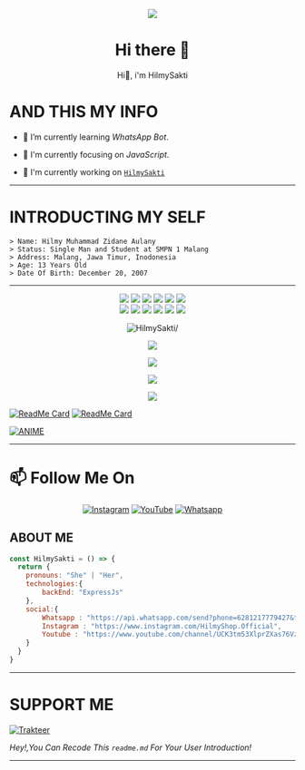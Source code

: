 <p align="center">
  <a href="https://github.com/HilmySakti"><img src="https://cardivo.vercel.app/api?name=HilmySakti&description=Hi,%20i%27m%20HilmySakti%20and%20i%27m%20just%20a%20newbie%20programmer%20Nice%20to%20meet%20you%20👋&image=https://avatars.githubusercontent.com/u/74033002?s=400&u=acb8f5ca5c6f9a886400758a7e2eec42ca4fe91a&v=4&backgroundColor=%23ecf0f1&instagram=HilmyShop.Official&github=HilmySakti&pattern=leaf&colorPattern=%23eaeaea" /><a>
</p>

<h1  align='center'> Hi there 👋 </h1>

<p align='center'> Hi👋, i'm HilmySakti</p>

# AND THIS MY INFO


- 🌱 I’m currently learning *WhatsApp Bot*.

- 👀 I'm currently focusing on *JavaScript*.

- 📝 I'm currently working on [`HilmySakti`](https://github.com/HilmySakti/) 
___

# INTRODUCTING MY SELF 
```
> Name: Hilmy Muhammad Zidane Aulany
> Status: Single Man and Student at SMPN 1 Malang
> Address: Malang, Jawa Timur, Inodonesia
> Age: 13 Years Old
> Date Of Birth: December 20, 2007
```
___

<p align="center">
  <img src="https://img.shields.io/badge/-JavaScript-black?style=flat-square&logo=javascript" />
  <img src="https://img.shields.io/badge/-Node.js-black?style=flat-square&logo=Node.js" />
  <img src="https://img.shields.io/badge/-HTML5-black?style=flat-square&logo=html5&logoColor=e34f26" />
  <img src="https://img.shields.io/badge/-CSS3-black?style=flat-square&logo=css3&logoColor=1572b6" />
  <img src="https://img.shields.io/badge/-Git-black?style=flat-square&logo=git" />
  <img src="https://img.shields.io/badge/-GitHub-black?style=flat-square&logo=github" /> <br>
  <img src="https://img.shields.io/badge/-Python-black?style=flat-square&logo=python" />
  <img src="https://img.shields.io/badge/-React-black?style=flat-square&logo=react" />
  <img src="https://img.shields.io/badge/-Redux-black?style=flat-square&logo=redux" />
  <img src="https://img.shields.io/badge/-Windows-black?style=flat-square&logo=windows" />
  <img src="https://img.shields.io/badge/-VS_Code-black?style=flat-square&logo=visual-studio-code" />
  <img src="https://img.shields.io/badge/-SQLite3-black?style=flat-square&logo=sqlite" />
</p>

<p align=center> <img src=https://visitor-badge.glitch.me/badge?page_id=HilmySakti alt=HilmySakti/> </p>

<p align="center">
  <a href="https://github.com/HilmySakti"><img src="https://github-readme-stats.vercel.app/api?username=HilmySakti&&theme=tokyonight&show_icons=true" /></a>
</p>

<p align="center">
  <a href="https://github.com/HilmySakti"><img src="https://github-readme-streak-stats.herokuapp.com?user=HilmySakti&theme=tokyonight&hide_border=false&properties=background&border=%239611C5FF" /><a>
</p>
  
<p align="center">
  <a href="https://github.com/HilmySakti"><img src="https://github-readme-stats.vercel.app/api/top-langs?username=HilmySakti&theme=tokyonight&layout=compact" /></a>
</p>
  
<p align="center">
  <a href="https://github.com/HilmySakti"><img src="https://github-profile-trophy.vercel.app/?username=ryo-ma&theme=radical&margin-w=20&no-bg=true&no-frame=false" /><a>
</p>
  
[![ReadMe Card](https://github-readme-stats.vercel.app/api/pin/?username=hilmysakti&repo=FacebookPhising&theme=tokyonight)](https://github.com/HilmySakti/FcaebookPhising) 
[![ReadMe Card](https://github-readme-stats.vercel.app/api/pin/?username=HilmySakti&repo=SpamWaBrutal&theme=tokyonight)](https://github.com/HilmySakti/SpamWaBrutal/)  
  
[![ANIME](https://coverfiles.alphacoders.com/916/91695.png)](https://youtube.com/c/HILMYGAMING87)
___

# 📫 Follow Me On

<p align="center">
<a href="https://www.instagram.com/HilmyShop.Official" target="_blank"><img src="https://img.shields.io/badge/Instagram-%23E4405F.svg?&style=flat-square&logo=instagram&logoColor=white" alt="Instagram"></a>
<a href="https://youtube.com/HILMYGAMING87" target="_blank"><img src="https://img.shields.io/badge/YouTube-%231877F2.svg?&style=flat-square&logo=YouTube&logoColor=white" alt="YouTube"></a>
<a href="https://api.whatsapp.com/send?phone=6281217779427&text=Hallo+Hilmy+Ganteng+Mwehehe" target="_blank"><img src="https://img.shields.io/badge/Whatsapp-%808080.svg?&style=flat-square&logo=Whatsapp&logoColor=white" alt="Whatsapp"></a>
</p>
    
## ABOUT ME
```js
const HilmySakti = () => {
  return {
    pronouns: "She" | "Her",
    technologies:{
        backEnd: "ExpressJs"
    },
    social:{
        Whatsapp : "https://api.whatsapp.com/send?phone=6281217779427&text=Hallo+Hilmy+Ganteng+Mwehehehe",
        Instagram : "https://www.instagram.com/HilmyShop.Official",
        Youtube : "https://www.youtube.com/channel/UCK3tm53XlprZXas76Vz5mAA"
    }
  }
}
```    
___
  
# SUPPORT ME
[![Trakteer](https://img.shields.io/badge/Support%20Me!-Trakteer-red)](https://trakteer.id/HilmyGaming87)

  *Hey!,You Can Recode This `readme.md` For Your User Introduction!*
___
